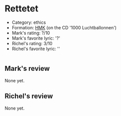 # Rettetet

 * Category: ethics
 * Formation: [HMK](Hkm.md) (on the CD '1000 Luchtballonnen')
 * Mark's rating: ?/10
 * Mark's  favorite lyric: '?'
 * Richel's rating: 3/10
 * Richel's  favorite lyric: ''

```

```

## Mark's review

None yet.

## Richel's review

None yet.
